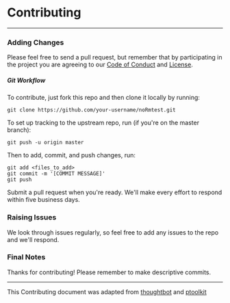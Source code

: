 # Contributing

---

### Adding Changes

Please feel free to send a pull request, but remember that by participating in the project you are agreeing to our [Code of Conduct] and [License].

[Code of Conduct]: https://github.com/UBC-MDS/noRmtest/blob/master/CONDUCT.md

[License]: https://github.com/UBC-MDS/noRmtest/blob/master/LICENSE

##### Git Workflow

To contribute, just fork this repo and then clone it locally by running:

```{bash}
git clone https://github.com/your-username/noRmtest.git
```    

To set up tracking to the upstream repo, run (if you're on the master branch):

```{bash}
git push -u origin master
```

Then to add, commit, and push changes, run: 

```{bash}
git add <files_to_add>
git commit -m '[COMMIT MESSAGE]'
git push
```

Submit a pull request when you're ready. We'll make every effort to respond within five business days.

### Raising Issues
We look through issues regularly, so feel free to add any issues to the repo and we'll respond.

### Final Notes
Thanks for contributing! Please remember to make descriptive commits.

---
This Contributing document was adapted from [thoughtbot] and [ptoolkit]

[thoughtbot]: https://github.com/thoughtbot/factory_bot_rails/blob/master/CONTRIBUTING.md

[ptoolkit]: https://github.com/UBC-MDS/ptoolkit/blob/master/CONTRIBUTING.md
